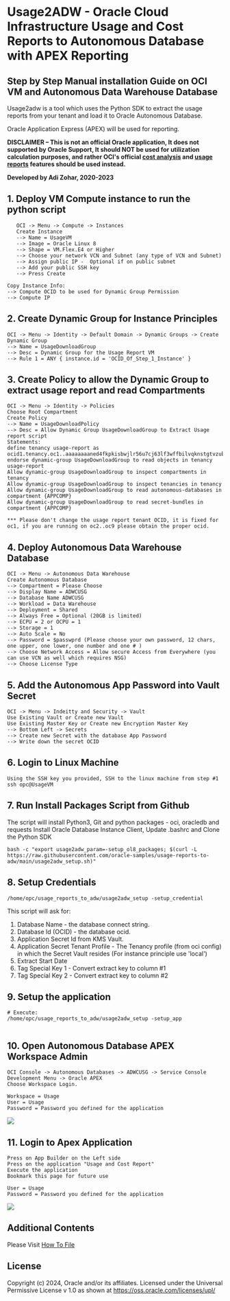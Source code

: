 # Usage2ADW - Oracle Cloud Infrastructure Usage and Cost Reports to Autonomous Database with APEX Reporting

## Step by Step Manual installation Guide on OCI VM and Autonomous Data Warehouse Database
Usage2adw is a tool which uses the Python SDK to extract the usage reports from your tenant and load it to Oracle Autonomous Database.

Oracle Application Express (APEX) will be used for reporting.  

**DISCLAIMER – This is not an official Oracle application,  It does not supported by Oracle Support, It should NOT be used for utilization calculation purposes, and rather OCI's official 
[cost analysis](https://docs.oracle.com/en-us/iaas/Content/Billing/Concepts/costanalysisoverview.htm) 
and [usage reports](https://docs.oracle.com/en-us/iaas/Content/Billing/Concepts/usagereportsoverview.htm) features should be used instead.**

**Developed by Adi Zohar, 2020-2023**

## 1. Deploy VM Compute instance to run the python script
```
   OCI -> Menu -> Compute -> Instances
   Create Instance
   --> Name = UsageVM
   --> Image = Oracle Linux 8
   --> Shape = VM.Flex.E4 or Higher
   --> Choose your network VCN and Subnet (any type of VCN and Subnet)
   --> Assign public IP -  Optional if on public subnet
   --> Add your public SSH key
   --> Press Create
```

```
Copy Instance Info:
--> Compute OCID to be used for Dynamic Group Permission
--> Compute IP
```

## 2. Create Dynamic Group for Instance Principles

```
OCI -> Menu -> Identity -> Default Domain -> Dynamic Groups -> Create Dynamic Group
--> Name = UsageDownloadGroup 
--> Desc = Dynamic Group for the Usage Report VM
--> Rule 1 = ANY { instance.id = 'OCID_Of_Step_1_Instance' }
```

## 3. Create Policy to allow the Dynamic Group to extract usage report and read Compartments

```
OCI -> Menu -> Identity -> Policies
Choose Root Compartment
Create Policy
--> Name = UsageDownloadPolicy
--> Desc = Allow Dynamic Group UsageDownloadGroup to Extract Usage report script
Statements:
define tenancy usage-report as ocid1.tenancy.oc1..aaaaaaaaned4fkpkisbwjlr56u7cj63lf3wffbilvqknstgtvzub7vhqkggq
endorse dynamic-group UsageDownloadGroup to read objects in tenancy usage-report
Allow dynamic-group UsageDownloadGroup to inspect compartments in tenancy
Allow dynamic-group UsageDownloadGroup to inspect tenancies in tenancy
Allow dynamic-group UsageDownloadGroup to read autonomous-databases in compartment {APPCOMP} 
Allow dynamic-group UsageDownloadGroup to read secret-bundles in compartment {APPCOMP}

*** Please don't change the usage report tenant OCID, it is fixed for oc1, if you are running on oc2..oc9 please obtain the proper ocid.
```

## 4. Deploy Autonomous Data Warehouse Database

```
OCI -> Menu -> Autonomous Data Warehouse
Create Autonomous Database
--> Compartment = Please Choose
--> Display Name = ADWCUSG
--> Database Name ADWCUSG
--> Workload = Data Warehouse
--> Deployment = Shared
--> Always Free = Optional (20GB is limited)
--> ECPU = 2 or OCPU = 1
--> Storage = 1
--> Auto Scale = No
--> Password = $passwprd (Please choose your own password, 12 chars, one upper, one lower, one number and one # )
--> Choose Network Access = Allow secure Access from Everywhere (you can use VCN as well which requires NSG)
--> Choose License Type
```

## 5. Add the Autonomous App Password into Vault Secret

```
OCI -> Menu -> Indeitty and Security -> Vault
Use Existing Vault or Create new Vault
Use Existing Master Key or Create new Encryption Master Key
--> Bottom Left -> Secrets
--> Create new Secret with the database App Password
--> Write down the secret OCID
```

## 6. Login to Linux Machine

```
Using the SSH key you provided, SSH to the linux machine from step #1
ssh opc@UsageVM
```

## 7. Run Install Packages Script from Github

The script will install Python3, Git and python packages - oci, oracledb and requests
Install Oracle Database Instance Client, Update .bashrc and Clone the Python SDK

```
bash -c "export usage2adw_param=-setup_ol8_packages; $(curl -L https://raw.githubusercontent.com/oracle-samples/usage-reports-to-adw/main/usage2adw_setup.sh)"
```

## 8. Setup Credentials

```
/home/opc/usage_reports_to_adw/usage2adw_setup -setup_credential
```

This script will ask for:

1. Database Name - the database connect string.
2. Database Id (OCID) - the database ocid.
3. Application Secret Id from KMS Vault.
4. Application Secret Tenant Profile - The Tenancy profile (from oci config) in which the Secret Vault resides (For instance principle use 'local')
5. Extract Start Date
6. Tag Special Key 1 - Convert extract key to column #1
7. Tag Special Key 2 - Convert extract key to column #2

   
## 9. Setup the application

```
# Execute:
/home/opc/usage_reports_to_adw/usage2adw_setup -setup_app
   
```

## 10. Open Autonomous Database APEX Workspace Admin

```
OCI Console -> Autonomous Databases -> ADWCUSG -> Service Console
Development Menu -> Oracle APEX
Choose Workspace Login.

Workspace = Usage
User = Usage
Password = Password you defined for the application
```

![](img/Image_16.png)

## 11. Login to Apex Application

```
Press on App Builder on the Left side
Press on the application "Usage and Cost Report"
Execute the application
Bookmark this page for future use

User = Usage
Password = Password you defined for the application

```

![](img/Image_30.png)


## Additional Contents
Please Visit [How To File](step_by_step_howto.md)


## License

Copyright (c) 2024, Oracle and/or its affiliates.
Licensed under the Universal Permissive License v 1.0 as shown at  https://oss.oracle.com/licenses/upl/ 